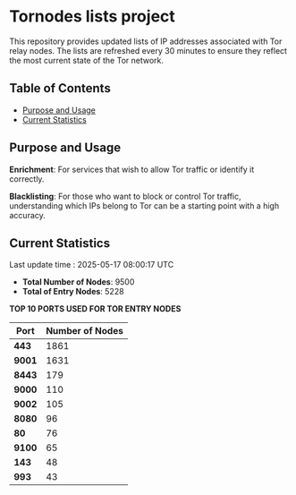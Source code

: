 # Tornodes lists project

This repository provides updated lists of IP addresses associated with Tor relay nodes. The lists are refreshed every 30 minutes to ensure they reflect the most current state of the Tor network.

## Table of Contents

- [Purpose and Usage](#purpose-and-usage)
- [Current Statistics](#current-statistics)


## Purpose and Usage

**Enrichment**: For services that wish to allow Tor traffic or identify it correctly.

**Blacklisting**: For those who want to block or control Tor traffic, understanding which IPs belong to Tor can be a starting point with a high accuracy.

## Current Statistics

Last update time : 2025-05-17 08:00:17 UTC

- **Total Number of Nodes**: 9500
- **Total of Entry Nodes**: 5228

**TOP 10 PORTS USED FOR TOR ENTRY NODES**

| **Port** | **Number of Nodes** |
|------|-----------------|
| **443**   | 1861  |
| **9001**   | 1631  |
| **8443**   | 179  |
| **9000**   | 110  |
| **9002**   | 105  |
| **8080**   | 96  |
| **80**   | 76  |
| **9100**   | 65  |
| **143**   | 48  |
| **993**   | 43  |


